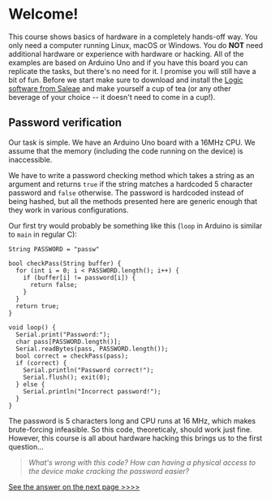# Welcome!

This course shows basics of hardware in a completely hands-off way. You only need a computer running Linux, macOS or Windows. You do **NOT** need additional hardware or experience with hardware or hacking. All of the examples are based on Arduino Uno and if you have this board you can replicate the tasks, but there's no need for it. I promise you will still have a bit of fun. Before we start make sure to download and install the [Logic software from Saleae](https://www.saleae.com/downloads/) and make yourself a cup of tea (or any other beverage of your choice -- it doesn't need to come in a cup!).

## Password verification

Our task is simple. We have an Arduino Uno board with a 16MHz CPU. We assume that the memory (including the code running on the device) is inaccessible.

We have to write a password checking method which takes a string as an argument and returns `true` if the string matches a hardcoded 5 character password and `false` otherwise. The password is hardcoded instead of being hashed, but all the methods presented here are generic enough that they work in various configurations. 

Our first try would probably be something like this (`loop` in Arduino is similar to `main` in regular C):

```
String PASSWORD = "passw"

bool checkPass(String buffer) {
  for (int i = 0; i < PASSWORD.length(); i++) {
    if (buffer[i] != password[i]) {
      return false;
    }
  }
  return true;
}

void loop() {
  Serial.print("Password:");
  char pass[PASSWORD.length()];
  Serial.readBytes(pass, PASSWORD.length());
  bool correct = checkPass(pass);
  if (correct) {
    Serial.println("Password correct!");
    Serial.flush(); exit(0);
  } else {
    Serial.println("Incorrect password!");
  }
}
```

The password is 5 characters long and CPU runs at 16 MHz, which makes brute-forcing infeasible. So this code, theoreticaly, should work just fine. However, this course is all about hardware hacking this brings us to the first question...

> *What's wrong with this code? How can having a physical access to the device make cracking the password easier?*

[See the answer on the next page >>>>](timing.md)
